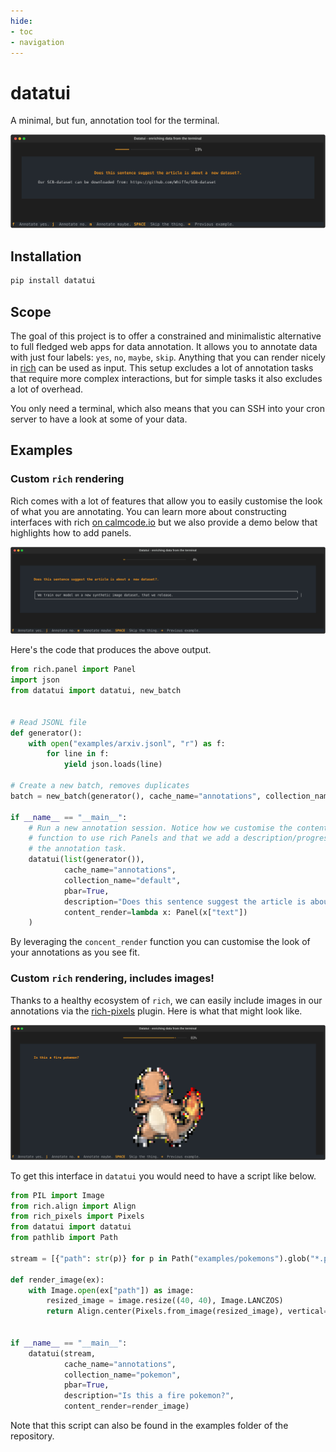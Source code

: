 ```yaml
---
hide:
- toc
- navigation
---
```


# datatui 

A minimal, but fun, annotation tool for the terminal.

<img src="demo.svg">

## Installation

```bash
pip install datatui
```


## Scope 

The goal of this project is to offer a constrained and minimalistic alternative to full fledged web apps for data annotation. It allows you to annotate data with just four labels: `yes`, `no`, `maybe`, `skip`. Anything that you can render nicely in [rich](https://github.com/Textualize/rich) can be used as input. This setup excludes a lot of annotation tasks that require more complex interactions, but for simple tasks it also excludes a lot of overhead. 

You only need a terminal, which also means that you can SSH into your cron server to have a look at some of your data.

## Examples

### Custom `rich` rendering

Rich comes with a lot of features that allow you to easily customise the look of what you are annotating.
You can learn more about constructing interfaces with rich [on calmcode.io](https://calmcode.io/course/rich/constructions)
but we also provide a demo below that highlights how to add panels. 

<img src="panel.svg">

Here's the code that produces the above output.

```python
from rich.panel import Panel
import json 
from datatui import datatui, new_batch


# Read JSONL file 
def generator():
    with open("examples/arxiv.jsonl", "r") as f:
        for line in f:
            yield json.loads(line)

# Create a new batch, removes duplicates
batch = new_batch(generator(), cache_name="annotations", collection_name="default", limit=100)

if __name__ == "__main__":
    # Run a new annotation session. Notice how we customise the content_render
    # function to use rich Panels and that we add a description/progress bar to 
    # the annotation task.
    datatui(list(generator()), 
            cache_name="annotations", 
            collection_name="default",
            pbar=True, 
            description="Does this sentence suggest the article is about a [bold]new dataset[/bold]?.",
            content_render=lambda x: Panel(x["text"])
    )
```

By leveraging the `concent_render` function you can customise the look of your annotations as you see fit.

### Custom `rich` rendering, includes images! 

Thanks to a healthy ecosystem of `rich`, we can easily include images in our annotations via
the [rich-pixels](https://github.com/darrenburns/rich-pixels) plugin. Here is what that might look like.

<img src="poke.svg">

To get this interface in `datatui` you would need to have a script like below. 

```python
from PIL import Image
from rich.align import Align
from rich_pixels import Pixels
from datatui import datatui
from pathlib import Path

stream = [{"path": str(p)} for p in Path("examples/pokemons").glob("*.png")]

def render_image(ex):
    with Image.open(ex["path"]) as image:
        resized_image = image.resize((40, 40), Image.LANCZOS)
        return Align.center(Pixels.from_image(resized_image), vertical="middle")
    

if __name__ == "__main__":
    datatui(stream, 
            cache_name="annotations", 
            collection_name="pokemon", 
            pbar=True, 
            description="Is this a fire pokemon?",
            content_render=render_image)
```

Note that this script can also be found in the examples folder of the repository.